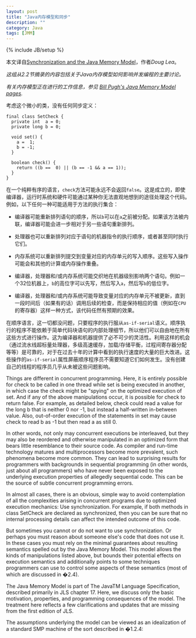 ```yaml
---
layout: post
title: "Java内存模型和同步"
description: ""
category: Java
tags: [JMM]
---
```

{% include JB/setup %}

本文译自[Synchronization and the Java Memory Model](http://gee.cs.oswego.edu/dl/cpj/jmm.html)，作者*Doug Lea*。

*这组从2.2节摘录的内容包括关于Java内存模型如何影响并发编程的主要讨论。*

*有关内存模型正在进行的工作信息，参见 [Bill Pugh's Java Memory Model pages](http://www.cs.umd.edu/~pugh/java/memoryModel/).*

考虑这个微小的类，没有任何同步定义：
<?prettify linenums=1?>
    final class SetCheck {
      private int  a = 0;
      private long b = 0;

      void set() {
        a =  1;
        b = -1;
      }

      boolean check() {
        return ((b ==  0) || (b == -1 && a == 1)); 
      }
    }

在一个纯粹有序的语言，`check`方法可能永远不会返回`false`。这是成立的，即使编译器，运行时系统和硬件可能通过某种你无法直观地想到的途径处理这个代码。例如，以下任何一种可能适用于方法的执行集合：

- 编译器可能重新排列语句的顺序，所以`b`可以在`a`之前被分配。如果该方法被内联，编译器可能会进一步相对于另一些语句重新排列。

- 处理器也可以重新排列对应于语句的机器指令的执行顺序，或者甚至同时执行它们。

- 内存系统可以重新排列提交到变量对应的内存单元的写入顺序。这些写入操作可能会和其他的计算或内存操作重叠。

- 编译器，处理器和/或内存系统可能交织地在机器级别影响两个语句。例如一个32位机器上，`b`的高位字可以先写，然后写入`a`，然后写`b`的低位字。

- 编译器，处理器和/或内存系统可能导致变量对应的内存单元不被更新，直到一段时间后（如果有的话）调用后续的检查，而是保持相应的值（例如在`CPU`的寄存器）这样一种方式，该代码任然有预期的效果。

在顺序语言，这一切都没问题，只要程序的执行服从`as-if-serial`语义。顺序执行的程序不能依赖于简单代码块语句的内部处理细节，所以他们可以自由地在所有这些方式进行操作。这为编译器和机器提供了必不可少的灵活性。利用这样的机会（通过流水线超标量处理器，多级高速缓存，加载/存储平衡，过程间寄存器分配等等）是可靠的，对于在过去十年的计算中看到的执行速度的大量的巨大改进。这些操作的`as-if-serial`属性屏蔽顺序程序员不需要知道它们如何发生。没有创建自己的线程的程序员几乎从未被这些问题影响。

Things are different in concurrent programming. Here, it is entirely possible for check to be called in one thread while set is being executed in another, in which case the check might be "spying" on the optimized execution of set. And if any of the above manipulations occur, it is possible for check to return false. For example, as detailed below, check could read a value for the long b that is neither 0 nor -1, but instead a half-written in-between value. Also, out-of-order execution of the statements in set may cause check to read b as -1 but then read a as still 0.

In other words, not only may concurrent executions be interleaved, but they may also be reordered and otherwise manipulated in an optimized form that bears little resemblance to their source code. As compiler and run-time technology matures and multiprocessors become more prevalent, such phenomena become more common. They can lead to surprising results for programmers with backgrounds in sequential programming (in other words, just about all programmers) who have never been exposed to the underlying execution properties of allegedly sequential code. This can be the source of subtle concurrent programming errors.

In almost all cases, there is an obvious, simple way to avoid contemplation of all the complexities arising in concurrent programs due to optimized execution mechanics: Use synchronization. For example, if both methods in class SetCheck are declared as synchronized, then you can be sure that no internal processing details can affect the intended outcome of this code.

But sometimes you cannot or do not want to use synchronization. Or perhaps you must reason about someone else's code that does not use it. In these cases you must rely on the minimal guarantees about resulting semantics spelled out by the Java Memory Model. This model allows the kinds of manipulations listed above, but bounds their potential effects on execution semantics and additionally points to some techniques programmers can use to control some aspects of these semantics (most of which are discussed in �2.4).

The Java Memory Model is part of The JavaTM Language Specification, described primarily in JLS chapter 17. Here, we discuss only the basic motivation, properties, and programming consequences of the model. The treatment here reflects a few clarifications and updates that are missing from the first edition of JLS.

The assumptions underlying the model can be viewed as an idealization of a standard SMP machine of the sort described in �1.2.4:

